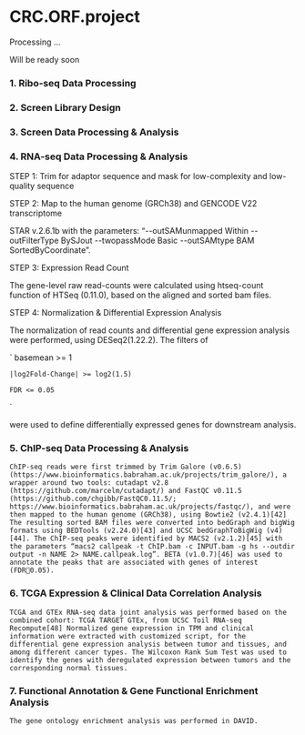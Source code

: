 # CRC.ORF.project

Processing ...

Will be ready soon

### 1. Ribo-seq Data Processing


### 2. Screen Library Design


### 3. Screen Data Processing & Analysis


### 4. RNA-seq Data Processing & Analysis

STEP 1: Trim for adaptor sequence and mask for low-complexity and low-quality sequence

STEP 2: Map to the human genome (GRCh38) and GENCODE V22 transcriptome

STAR v.2.6.1b with the parameters: “--outSAMunmapped Within --outFilterType BySJout --twopassMode Basic --outSAMtype BAM SortedByCoordinate”.

STEP 3: Expression Read Count

The gene-level raw read-counts were calculated using htseq-count function of HTSeq (0.11.0), based on the aligned and sorted bam files.

STEP 4: Normalization & Differential Expression Analysis

The normalization of read counts and differential gene expression analysis were performed, using DESeq2(1.22.2). The filters of

`
    basemean >= 1
    
    |log2Fold-Change| >= log2(1.5)
    
    FDR <= 0.05
 `   

were used to define differentially expressed genes for downstream analysis.


### 5. ChIP-seq Data Processing & Analysis

`
ChIP-seq reads were first trimmed by Trim Galore (v0.6.5) (https://www.bioinformatics.babraham.ac.uk/projects/trim_galore/), a wrapper around two tools: cutadapt v2.8 (https://github.com/marcelm/cutadapt/) and FastQC v0.11.5 (https://github.com/chgibb/FastQC0.11.5/; https://www.bioinformatics.babraham.ac.uk/projects/fastqc/), and were then mapped to the human genome (GRCh38), using Bowtie2 (v2.4.1)[42] The resulting sorted BAM files were converted into bedGraph and bigWig formats using BEDTools (v2.24.0)[43] and UCSC bedGraphToBigWig (v4)[44]. The ChIP-seq peaks were identified by MACS2 (v2.1.2)[45] with the parameters “macs2 callpeak -t ChIP.bam -c INPUT.bam -g hs --outdir output -n NAME 2> NAME.callpeak.log”. BETA (v1.0.7)[46] was used to annotate the peaks that are associated with genes of interest (FDR0.05).
`

### 6. TCGA Expression & Clinical Data Correlation Analysis

`
TCGA and GTEx RNA-seq data joint analysis was performed based on the combined cohort: TCGA TARGET GTEx, from UCSC Toil RNA-seq Recompute[48] Normalized gene expression in TPM and clinical information were extracted with customized script, for the differential gene expression analysis between tumor and tissues, and among different cancer types. The Wilcoxon Rank Sum Test was used to identify the genes with deregulated expression between tumors and the corresponding normal tissues.
`

### 7. Functional Annotation & Gene Functional Enrichment Analysis

`
The gene ontology enrichment analysis was performed in DAVID.
`
